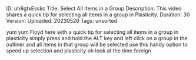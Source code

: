 ID: uh8gtxEsskc
Title: Select All Items in a Group
Description: This video shares a quick tip for selecting all items in a group in Plasticity.
Duration: 30
Version: 
Uploaded: 20230526
Tags: unsorted

yum yum Floyd here with a quick tip for
selecting all items in a group in
plasticity simply press and hold the ALT
key and left click on a group in the
outliner and all items in that group
will be selected
use this handy option to speed up
selection and plasticity oh look at the
time
foreign

